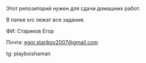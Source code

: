 Этот репозиторий нужен для сдачи домашних работ.

В папке src лежат все задания.

ФИ: Стариков Егор

Почта: egor.starikov2007@gmail.com

tg: playboishaman
